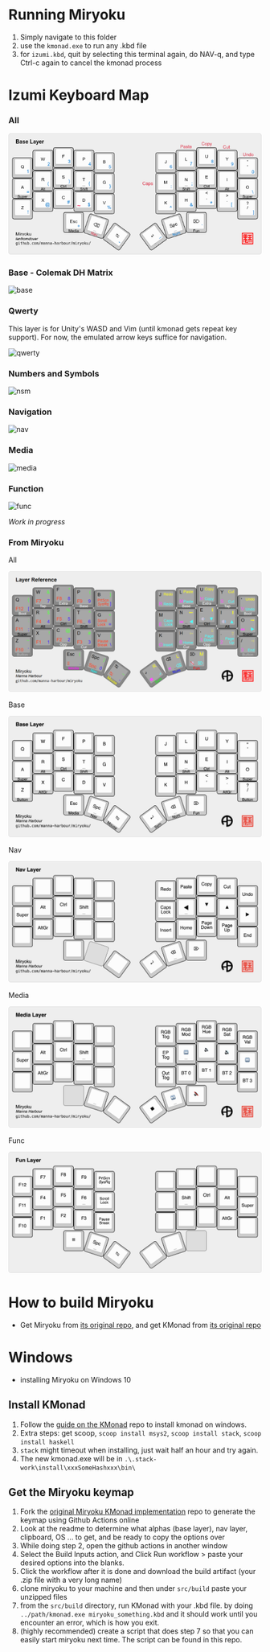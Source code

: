 # Running Miryoku
1. Simply navigate to this folder
2. use the `kmonad.exe` to run any .kbd file
3. for `izumi.kbd`, quit by selecting this terminal again, do NAV-q, and type Ctrl-c again to cancel the kmonad process

# Izumi Keyboard Map
### All
![all](./imgs/all.png)

### Base - Colemak DH Matrix

![base]()

### Qwerty

This layer is for Unity's WASD and Vim (until kmonad gets repeat key support). For now, the emulated arrow keys suffice for navigation.

![qwerty]()

### Numbers and Symbols

![nsm]()

### Navigation

![nav]()

### Media

![media]()

### Function

![func]()


*Work in progress*

### From Miryoku

All

![all](https://github.com/manna-harbour/miryoku/raw/master/data/layers/miryoku-kle-reference.png)

Base

![base](https://github.com/manna-harbour/miryoku/raw/master/data/layers/miryoku-kle-base.png)

Nav

![nav](https://github.com/manna-harbour/miryoku/raw/master/data/layers/miryoku-kle-nav.png)

Media

![media](https://github.com/manna-harbour/miryoku/raw/master/data/layers/miryoku-kle-media.png)

Func

![func](https://github.com/manna-harbour/miryoku/raw/master/data/layers/miryoku-kle-fun.png)




# How to build Miryoku
- Get Miryoku from [its original repo](https://github.com/kmonad/kmonad), and get KMonad from [its original repo](https://github.com/kmonad/kmonad)


# Windows
- installing Miryoku on Windows 10
## Install KMonad
1. Follow the [guide on the KMonad](https://github.com/kmonad/kmonad/blob/master/doc/installation.md#windows-environment) repo to install kmonad on windows.
2. Extra steps: get scoop, `scoop install msys2`, `scoop install stack`, `scoop install haskell`
3. `stack` might timeout when installing, just wait half an hour and try again.
4. The new kmonad.exe will be in `.\.stack-work\install\xxxSomeHashxxx\bin\`

## Get the Miryoku keymap
1. Fork the [original Miryoku KMonad implementation](https://github.com/manna-harbour/miryoku_kmonad) repo to generate the keymap using Github Actions online
2. Look at the readme to determine what alphas (base layer), nav layer, clipboard, OS ... to get, and be ready to copy the options over
3. While doing step 2, open the github actions in another window
4. Select the Build Inputs action, and Click Run workflow > paste your desired options into the blanks.
5. Click the workflow after it is done and download the build artifact (your .zip file with a very long name)
6. clone miryoku to your machine and then under `src/build` paste your unzipped files
7. from the `src/build` directory, run KMonad with your .kbd file. by doing `../path/kmonad.exe miryoku_something.kbd` and it should work until you encounter an error, which is how you exit.
8. (highly recommended) create a script that does step 7 so that you can easily start miryoku next time. The script can be found in this repo.


